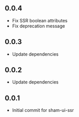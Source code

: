 ## 0.0.4
* Fix SSR boolean attributes
* Fix deprecation message

## 0.0.3 
* Update dependencies

## 0.0.2 
* Update dependencies

## 0.0.1 
* Initial commit for sham-ui-ssr
